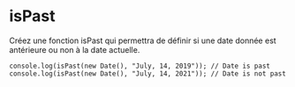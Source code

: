 # isPast

Créez une fonction isPast qui permettra de définir si une date donnée est antérieure ou non à la date actuelle.

```
console.log(isPast(new Date(), "July, 14, 2019")); // Date is past
console.log(isPast(new Date(), "July, 14, 2021")); // Date is not past
```
